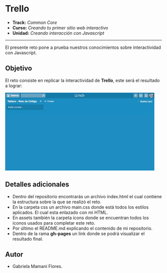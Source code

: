 # Trello

* **Track:** _Common Core_
* **Curso:** _Creando tu primer sitio web interactivo_
* **Unidad:** _Creando interacción con Javascript_

***

El presente reto pone a prueba nuestros conocimientos sobre interactividad con Javascript.

## Objetivo

El reto consiste en replicar la interactividad de **Trello**, este será el resultado a lograr:

![Trello Website](assets/docs/trello.gif)


## Detalles adicionales

* Dentro del repositorio encontrarás un archivo index.html el cual contiene la estructura sobre la que se realizó el reto.
* En la carpeta css un archivo main.css donde está todos los estilos aplicados. El cual esta enlazado con mi HTML.
* En assets también la carpeta icons donde se encuentran todos los iconos usados para completar este reto.
* Por último el README.md explicando el contenido de mi repositorio.
* Dentro de la rama **gh-pages** un link donde se podrá visualizar el resultado final.

## Autor

* Gabriela Mamani Flores.
